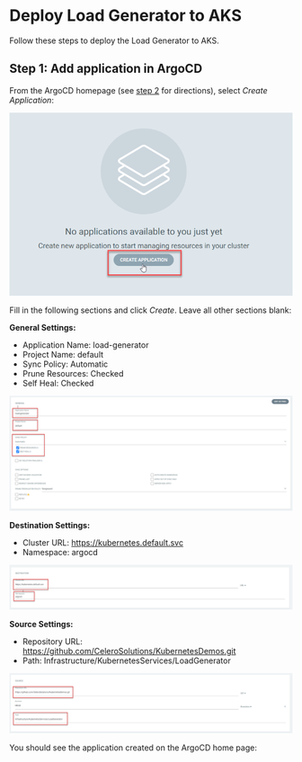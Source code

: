 # Deploy Load Generator to AKS

Follow these steps to deploy the Load Generator to AKS.

## Step 1: Add application in ArgoCD

From the ArgoCD homepage (see [step 2](./2%20-%20Connect%20to%20AKS%20and%20Install%20ArgoCD.md) for directions), select *Create Application*:

![ArgoCD Create Application](Resources/ArgoCdCreateApplication.png)

Fill in the following sections and click *Create*. Leave all other sections blank:


**General Settings:**

- Application Name:   load-generator
- Project Name:       default
- Sync Policy:        Automatic
- Prune Resources:    Checked
- Self Heal:          Checked

![ArgoCD Create Application General Settings](Resources/ArgoCdCreateApplicationGeneralSettings.png)


**Destination Settings:**

- Cluster URL:        https://kubernetes.default.svc
- Namespace:          argocd

![ArgoCD Create Application Destination Settings](Resources/ArgoCdCreateApplicationDestinationSettings.png)


**Source Settings:**

- Repository URL:     https://github.com/CeleroSolutions/KubernetesDemos.git
- Path:               Infrastructure/KubernetesServices/LoadGenerator

![ArgoCD Create Application Source Settings](Resources/ArgoCdCreateApplicationSourceSettings.png)

You should see the application created on the ArgoCD home page:

